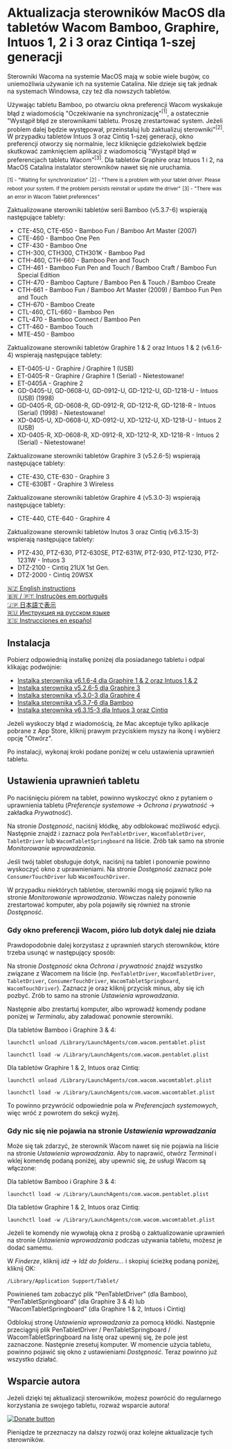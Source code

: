 # Aktualizacja sterowników MacOS dla tabletów Wacom Bamboo, Graphire, Intuos 1, 2 i 3 oraz Cintiqa 1-szej generacji

Sterowniki Wacoma na systemie MacOS mają w sobie wiele bugów, co uniemożliwia używanie ich na systemie Catalina. Nie 
dzieje się tak jednak na systemach Windowsa, czy też dla nowszych tabletów.

Używając tabletu Bamboo, po otwarciu okna preferencji Wacom wyskakuje błąd z wiadomością "Oczekiwanie na synchronizację"<sup>[1]</sup>, 
a ostatecznie "Wystąpił błąd ze sterownikami tabletu. Proszę zrestartować system. Jeżeli problem dalej będzie występował, 
przeinstaluj lub zaktualizuj sterowniki"<sup>[2]</sup>. W przypadku tabletów Intuos 3 oraz Cintiq 1-szej generacji, okno 
preferencji otworzy się normalnie, lecz kliknięcie gdziekolwiek będzie skutkować zamknięciem aplikacji z wiadomością 
"Wystąpił błąd w preferencjach tabletu Wacom"<sup>[3]</sup>. Dla tabletów Graphire oraz Intuos 1 i 2, na MacOS Catalina 
instalator sterowników nawet się nie uruchamia.

<sup>[1] - "Waiting for synchronization"</sup>
<sup>[2] - "There is a problem with your tablet driver. Please reboot your system. If the problem persists reinstall or update the driver"</sup>
<sup>[3] - "There was an error in Wacom Tablet preferences"</sup>

Zaktualizowane sterowniki tabletów serii Bamboo (v5.3.7-6) wspierają następujące tablety:

- CTE-450, CTE-650 - Bamboo Fun / Bamboo Art Master (2007)
- CTE-460 - Bamboo One Pen
- CTF-430 - Bamboo One
- CTH-300, CTH300, CTH301K - Bamboo Pad
- CTH-460, CTH-660 - Bamboo Pen and Touch
- CTH-461 - Bamboo Fun Pen and Touch / Bamboo Craft / Bamboo Fun Special Edition
- CTH-470 - Bamboo Capture / Bamboo Pen & Touch / Bamboo Create
- CTH-661 - Bamboo Fun / Bamboo Art Master (2009) / Bamboo Fun Pen and Touch
- CTH-670 - Bamboo Create
- CTL-460, CTL-660 - Bamboo Pen 
- CTL-470 - Bamboo Connect / Bamboo Pen
- CTT-460 - Bamboo Touch
- MTE-450 - Bamboo

Zaktualizowane sterowniki tabletów Graphire 1 & 2 oraz Intuos 1 & 2 (v6.1.6-4) wspierają następujące tablety:

- ET-0405-U - Graphire / Graphire 1 (USB)
- ET-0405-R - Graphire / Graphire 1 (Serial) - Nietestowane!
- ET-0405A - Graphire 2
- GD-0405-U, GD-0608-U, GD-0912-U, GD-1212-U, GD-1218-U - Intuos (USB) (1998)
- GD-0405-R, GD-0608-R, GD-0912-R, GD-1212-R, GD-1218-R - Intuos (Serial) (1998) - Nietestowane!
- XD-0405-U, XD-0608-U, XD-0912-U, XD-1212-U, XD-1218-U - Intuos 2 (USB)
- XD-0405-R, XD-0608-R, XD-0912-R, XD-1212-R, XD-1218-R - Intuos 2 (Serial) - Nietestowane!

Zaktualizowane sterowniki tabletów Graphire 3 (v5.2.6-5) wspierają następujące tablety:

- CTE-430, CTE-630 - Graphire 3
- CTE-630BT - Graphire 3 Wireless

Zaktualizowane sterowniki tabletów Graphire 4 (v5.3.0-3) wspierają następujące tablety:

- CTE-440, CTE-640 - Graphire 4

Zaktualizowane sterowniki tabletów Inutos 3 oraz Cintiq (v6.3.15-3) wspierają następujące tablety:

- PTZ-430, PTZ-630, PTZ-630SE, PTZ-631W, PTZ-930, PTZ-1230, PTZ-1231W - Intuos 3
- DTZ-2100 - Cintiq 21UX 1st Gen.
- DTZ-2000 - Cintiq 20WSX

[🇳🇿 English instructions](Readme.md)   
[🇧🇷 / 🇵🇹 Instruções em português](Readme.pt-BR.md)  
[🇯🇵 日本語で表示](Readme.ja-JP.md)   
[🇷🇺 Инструкция на русском языке](Readme.ru-RU.md)  
[🇪🇸 Instrucciones en español](Readme.es.md)   

## Instalacja

Pobierz odpowiednią instalkę poniżej dla posiadanego tabletu i odpal klikając podwójnie:

- [Instalka sterownika v6.1.6-4 dla Graphire 1 & 2 oraz Intuos 1 & 2](https://github.com/thenickdude/wacom-driver-fix/releases/download/patch-9/Install-Wacom-Tablet-6.1.6-4-patched.pkg)
- [Instalka sterownika v5.2.6-5 dla Graphire 3](https://github.com/thenickdude/wacom-driver-fix/releases/download/patch-9/Install-Wacom-Tablet-5.2.6-5-patched.pkg)
- [Instalka sterownika v5.3.0-3 dla Graphire 4](https://github.com/thenickdude/wacom-driver-fix/releases/download/patch-9/Install-Wacom-Tablet-5.3.0-3-patched.pkg)
- [Instalka sterownika v5.3.7-6 dla Bamboo](https://github.com/thenickdude/wacom-driver-fix/releases/download/patch-9/Install-Wacom-Tablet-5.3.7-6-patched.pkg)
- [Instalka sterownika v6.3.15-3 dla Intuos 3 oraz Cintiq](https://github.com/thenickdude/wacom-driver-fix/releases/download/patch-9/Install-Wacom-Tablet-6.3.15-3-patched.pkg)

Jeżeli wyskoczy błąd z wiadomością, że Mac akceptuje tylko aplikacje pobrane z App Store, kliknij prawym przyciskiem 
myszy na ikonę i wybierz opcję "Otwórz".

Po instalacji, wykonaj kroki podane poniżej w celu ustawienia uprawnień tabletu.

## Ustawienia uprawnień tabletu

Po naciśnięciu piórem na tablet, powinno wyskoczyć okno z pytaniem o uprawnienia tabletu (*Preferencje systemowe* -> 
*Ochrona i prywatność* -> zakładka *Prywatność*).

Na stronie *Dostępność*, naciśnij kłódkę, aby odblokować możliwość edycji. Następnie znajdź i zaznacz pola 
`PenTabletDriver`, `WacomTabletDriver`, `TabletDriver` lub `WacomTabletSpringboard` na liście. Zrób tak samo na stronie 
*Monitorowanie wprowadzania*.

Jeśli twój tablet obsługuje dotyk, naciśnij na tablet i ponownie powinno wyskoczyć okno z uprawnieniami. Na stronie 
*Dostępność* zaznacz pole `ConsumerTouchDriver` lub `WacomTouchDriver`.

W przypadku niektórych tabletów, sterowniki mogą się pojawić tylko na stronie *Monitorowanie wprowadzania*. Wówczas 
należy ponownie zrestartować komputer, aby pola pojawiły się również na stronie *Dostępność*.

### Gdy okno preferencji Wacom, pióro lub dotyk dalej nie działa
Prawdopodobnie dalej korzystasz z uprawnień starych sterowników, które trzeba usunąć w następujący sposób:

Na stronie *Dostępność* okna *Ochrona i prywatność* znajdź wszystko związane z Wacomem na liście (np. `PenTabletDriver`,
`WacomTabletDriver`, `TabletDriver`,  `ConsumerTouchDriver`, `WacomTabletSpringboard`, `WacomTouchDriver`). Zaznacz je 
oraz kliknij przycisk minus, aby się ich pozbyć. Zrób to samo na stronie *Ustawienia wprowadzania*.

Następnie albo zrestartuj komputer, albo wprowadź komendy podane poniżej w *Terminalu*, aby załadować ponownie sterowniki.

Dla tabletów Bamboo i Graphire 3 & 4:

    launchctl unload /Library/LaunchAgents/com.wacom.pentablet.plist

    launchctl load -w /Library/LaunchAgents/com.wacom.pentablet.plist
    
Dla tabletów Graphire 1 & 2, Intuos oraz Cintiq:

    launchctl unload /Library/LaunchAgents/com.wacom.wacomtablet.plist

    launchctl load -w /Library/LaunchAgents/com.wacom.wacomtablet.plist

To powinno przywrócić odpowiednie pola w *Preferencjach systemowych*, więc wróć z powrotem do sekcji wyżej.

### Gdy nic się nie pojawia na stronie *Ustawienia wprowadzania*

Może się tak zdarzyć, że sterownik Wacom nawet się nie pojawia na liście na stronie *Ustawienia wprowadzania*. Aby to 
naprawić, otwórz *Terminal* i wklej komendę podaną poniżej, aby upewnić się, że usługi Wacom są włączone:

Dla tabletów Bamboo i Graphire 3 & 4:

    launchctl load -w /Library/LaunchAgents/com.wacom.pentablet.plist
    
Dla tabletów Graphire 1 & 2, Intuos oraz Cintiq:

    launchctl load -w /Library/LaunchAgents/com.wacom.wacomtablet.plist

Jeżeli te komendy nie wywołają okna z prośbą o zaktualizowanie uprawnień na stronie *Ustawienia wprowadzania* podczas 
używania tabletu, możesz je dodać samemu.

W *Finderze*, kliknij *idź* -> *Idź do folderu...* i skopiuj ścieżkę podaną poniżej, kliknij OK: 

    /Library/Application Support/Tablet/

Powinieneś tam zobaczyć plik "PenTabletDriver" (dla Bamboo), "PenTabletSpringboard" (dla Graphire 3 & 4) lub 
"WacomTabletSpringboard" (dla Graphire 1 & 2, Intuos i Cintiq)

Odblokuj stronę *Ustawienia wprowadzania* za pomocą kłódki. Następnie przeciągnij plik PenTabletDriver / 
PenTabletSpringboard / WacomTabletSpringboard na listę oraz upewnij się, że pole jest zaznaczone. Następnie zresetuj 
komputer. W momencie użycia tabletu, powinno pojawić się okno z ustawieniami *Dostępność*. Teraz powinno już wszystko 
działać.

## Wsparcie autora

Jeżeli dzięki tej aktualizacji sterowników, możesz powrócić do regularnego korzystania ze swojego tabletu, rozważ 
wsparcie autora! 

[![Donate button](https://www.paypalobjects.com/pl_PL/i/btn/btn_donateCC_LG.gif)](https://www.paypal.com/cgi-bin/webscr?cmd=_s-xclick&hosted_button_id=CDPRHRDZUDZW4&source=url) 

Pieniądze te przeznaczy na dalszy rozwój oraz kolejne aktualizacje tych sterowników.
